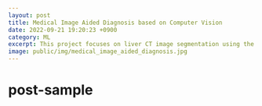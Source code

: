 ```yaml
---
layout: post
title: Medical Image Aided Diagnosis based on Computer Vision
date: 2022-09-21 19:20:23 +0900
category: ML
excerpt: This project focuses on liver CT image segmentation using the U-Net model for training and optimization, achieving accuracy over 89%.
image: public/img/medical_image_aided_diagnosis.jpg
---
```

# post-sample

